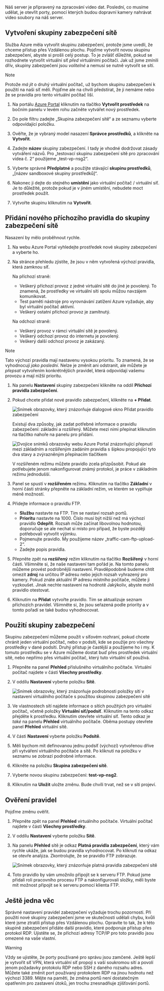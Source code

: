 Náš server je připravený na zpracování video dat. Poslední, co musíme udělat, je otevřít porty, pomocí kterých budou dopravní kamery nahrávat video soubory na náš server.

## <a name="create-a-network-security-group"></a>Vytvoření skupiny zabezpečení sítě

Služba Azure měla vytvořit skupinu zabezpečení, protože jsme uvedli, že chceme přístup přes Vzdálenou plochu. Pojďme vytvořit novou skupinu zabezpečení, abyste si prošli celý postup. To je zvlášť důležité, pokud se rozhodnete vytvořit virtuální síť _před_ virtuálními počítači. Jak už jsme zmínili dřív, skupiny zabezpečení jsou _volitelné_ a nemusí se nutně vytvořit se sítí.

> [!NOTE]
> Protože _má jít_ o druhý virtuální počítač, už bychom skupinu zabezpečení k použití na naši síť měli. Pojďme ale na chvíli předstírat, že ji nemáme nebo že se pravidla pro tento virtuální počítač liší.

1. Na portálu [Azure Portal](https://portal.azure.com/learn.docs.microsoft.com?azure-portal=true) kliknutím na tlačítko **Vytvořit prostředek** na bočním panelu v levém rohu začněte vytvářet nový prostředek.

1. Do pole filtru zadejte „Skupina zabezpečení sítě“ a ze seznamu vyberte odpovídající položku.

1. Ověřte, že je vybraný model nasazení **Správce prostředků**, a klikněte na **Vytvořit**.

1. Zadejte **název** skupiny zabezpečení. I tady je vhodné dodržovat zásady vytváření názvů. Pro „testovací skupinu zabezpečení sítě pro zpracování videa č. 2“ použijeme „test-vp-nsg2“.

1. Vyberte správné **Předplatné** a použijte stávající **skupinu prostředků**, „<rgn>[název sandboxové skupiny prostředků]</rgn>“.

1. Nakonec ji dejte do stejného **umístění** jako virtuální počítač / virtuální síť. Je to důležité, protože pokud je v jiném umístění, nebudete moct prostředek použít.

1. Vytvořte skupinu kliknutím na **Vytvořit**.

## <a name="add-a-new-inbound-rule-to-our-network-security-group"></a>Přidání nového příchozího pravidla do skupiny zabezpečení sítě

Nasazení by mělo proběhnout rychle.

1. Na webu Azure Portal vyhledejte prostředek nové skupiny zabezpečení a vyberte ho.

1. Na stránce přehledu zjistíte, že jsou v něm vytvořená výchozí pravidla, která zamknou síť.

    Na příchozí straně:

    - Veškerý příchozí provoz z jedné virtuální sítě do jiné je povolený. To znamená, že prostředky ve virtuální síti spolu můžou navzájem komunikovat.
    - Test paměti nástroje pro vyrovnávání zatížení Azure vyžaduje, aby byl virtuální počítač aktivní.
    - Veškerý ostatní příchozí provoz je zamítnutý.

    Na odchozí straně:
    - Veškerý provoz v rámci virtuální sítě je povolený.
    - Veškerý odchozí provoz do internetu je povolený.
    - Veškerý další odchozí provoz je zakázaný.

> [!NOTE]
> Tato výchozí pravidla mají nastavenu vysokou prioritu. To znamená, že se vyhodnocují _jako poslední_. Nelze je změnit ani odstranit, ale můžete je _přepsat_ vytvořením konkrétnějších pravidel, která odpovídají vašemu provozu a mají nižší prioritu.

1. Na panelu **Nastavení** skupiny zabezpečení klikněte na oddíl **Příchozí pravidla zabezpečení**.

1. Pokud chcete přidat nové pravidlo zabezpečení, klikněte na **+ Přidat**.

    ![Snímek obrazovky, který znázorňuje dialogové okno Přidat pravidlo zabezpečení](../media/8-add-rule.png)

    Existují dva způsoby, jak zadat potřebné informace o pravidlu zabezpečení: základní a rozšířený. Můžete mezi nimi přepínat kliknutím na tlačítko nahoře na panelu pro přidání.

    ![Dvojice snímků obrazovky webu Azure Portal znázorňující přepnutí mezi základním a rozšířeným zadáním pravidla s šipkou propojující tyto dva stavy a zvýrazněným přepínacím tlačítkem](../media/8-advanced-create-rule.png)

    V rozšířeném režimu můžete pravidlo zcela přizpůsobit. Pokud ale potřebujete jenom nakonfigurovat známý protokol, je práce v základním režimu jednodušší.

1. Panel se spustí v **rozšířeném** režimu. Kliknutím na tlačítko **Základní** v horní části stránky přepněte na základní režim, ve kterém se vyplňuje méně možností.

1. Přidejte informace o pravidlu FTP.

    - **Službu** nastavte na FTP. Tím se nastaví rozsah portů.
    - **Prioritu** nastavte na 1000. Číslo musí být nižší než má výchozí pravidlo **Odepřít**. Rozsah může začínat libovolnou hodnotou, doporučuje se ale nechat si místo pro případ, že byste později potřebovali vytvořit výjimku.
    - Pojmenujte pravidlo. My použijeme název „traffic-cam-ftp-upload-2“.
    - Zadejte popis pravidla.

1. Přepněte zpět na **rozšířený** režim kliknutím na tlačítko **Rozšířený** v horní části. Všimněte si, že naše nastavení tam pořád je. Na tomto panelu můžeme provést podrobnější nastavení. Pravděpodobně budeme chtít omezit **zdroj** na určitou IP adresu nebo jejich rozsah vyhrazený pro kamery. Pokud znáte aktuální IP adresu místního počítače, můžete ji vyzkoušet. Jinak nechte nastavení na hodnotě Jakýkoliv, abyste mohli pravidlo otestovat.

1. Kliknutím na **Přidat** vytvořte pravidlo. Tím se aktualizuje seznam příchozích pravidel. Všimněte si, že jsou seřazená podle priority a v tomto pořadí se také budou vyhodnocovat.

## <a name="apply-the-security-group"></a>Použití skupiny zabezpečení

Skupinu zabezpečení můžeme použít v síťovém rozhraní, pokud chcete chránit jeden virtuální počítač, nebo v podsíti, kde se použije pro všechny prostředky v dané podsíti. Druhý přístup je častější a použijeme ho i my. K tomuto prostředku se v Azure můžeme dostat buď přes prostředek virtuální sítě, nebo nepřímo přes virtuální počítač, který tuto virtuální síť používá.

1. Přepněte na panel **Přehled** příslušného virtuálního počítače. Virtuální počítač najdete v části **Všechny prostředky**.

1. V oddílu **Nastavení** vyberte položku **Sítě**.

    ![Snímek obrazovky, který znázorňuje podrobnosti položky sítí v nastavení virtuálního počítače s použitou skupinou zabezpečení sítě](../media/8-network-settings.png)

1. Ve vlastnostech sítí najdete informace o sítích použitých pro virtuální počítač, včetně položky **Virtuální síť/podsíť**. Kliknutím na tento odkaz přejděte k prostředku. Kliknutím otevřete virtuální síť. Tento odkaz je _také_ na panelu **Přehled** virtuálního počítače. Oběma postupy otevřete panel **Přehled** virtuální sítě.

1. V části **Nastavení** vyberte položku **Podsítě**.

1. Měli bychom mít definovanou jednu podsíť (výchozí) vytvořenou dříve při vytváření virtuálního počítače a sítě. Po kliknutí na položku v seznamu se zobrazí podrobné informace.

1. Klikněte na položku **Skupina zabezpečení sítě**.

1. Vyberte novou skupinu zabezpečení: **test-vp-nsg2**.

1. Kliknutím na **Uložit** uložte změnu. Bude chvíli trvat, než se v síti projeví.

## <a name="verify-the-rules"></a>Ověření pravidel

Pojďme změnu ověřit.

1. Přepněte zpět na panel **Přehled** virtuálního počítače. Virtuální počítač najdete v části **Všechny prostředky**.

1. V oddílu **Nastavení** vyberte položku **Sítě**.

1. Na panelu **Přehled** sítě je odkaz **Platná pravidla zabezpečení**, který vám rychle ukáže, jak se budou pravidla vyhodnocovat. Po kliknutí na odkaz se otevře analýza. Zkontrolujte, že se pravidlo FTP zobrazuje.

    ![Snímek obrazovky, který znázorňuje platná pravidla zabezpečení sítě](../media/8-effective-rules.png)

1. Toto pravidlo by vám umožnilo připojit se k serveru FTP. Pokud jsme přidali roli pracovního procesu FTP a nakonfigurovali složky, měli byste mít možnost připojit se k serveru pomocí klienta FTP.

## <a name="one-more-thing"></a>Ještě jedna věc

Správné nastavení pravidel zabezpečení vyžaduje trochu pozornosti. Při použití nové skupiny zabezpečení jsme ve skutečnosti udělali chybu, kvůli které jsme ztratili přístup přes Vzdálenou plochu. Opravíte to tak, že k této skupině zabezpečení přidáte další pravidlo, které podporuje přístup přes protokol RDP. Ujistěte se, že příchozí adresy TCP/IP pro toto pravidlo jsou omezené na vaše vlastní.

> [!WARNING]
> Vždy se ujistěte, že porty používané pro správu jsou zamčené. Ještě lepší je vytvořit síť VPN, která virtuální síť propojí s vaší soukromou sítí a povolí jenom požadavky protokolu RDP nebo SSH z daného rozsahu adres. Můžete také změnit port používaný protokolem RDP na jinou hodnotu než výchozí 3389. Mějte na paměti, že změna portů není dostatečným opatřením pro zastavení útoků, jen trochu znesnadňuje zjišťování portů.